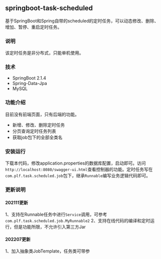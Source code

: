 ##  springboot-task-scheduled
基于SpringBoot和Spring自带的scheduled的定时任务，可以动态修改、删除、增加、暂停、重启定时任务。

### 说明

该定时任务是非分布式，只能单机使用。

### 技术

- SpringBoot 2.1.4 
- Spring-Data-Jpa 
- MySQL

### 功能介绍

目前没有前端页面，只有后端的功能。

- 新增、修改、删除定时任务
- 分页查询定时任务列表
- 获取job包下的全部全类名

### 安装运行

下载本代码，修改application.properties的数据库配置，启动即可。访问`http://localhost:8080/swagger-ui.html`查看控制器的功能。定时任务写在`com.plf.task.scheduled.job`包下，继承`Runnable`编写业务逻辑代码即可。

### 更新说明

#### 202111更新

1、支持在Runnable任务中进行`Service`调用，可参考`com.plf.task.scheduled.job.MyRunnable2`
2、支持在线代码的编译和定时运行，但是功能所限，不允许引入第三方Jar

#### 202207更新

1、加入抽象类JobTemplate，任务类可带参



